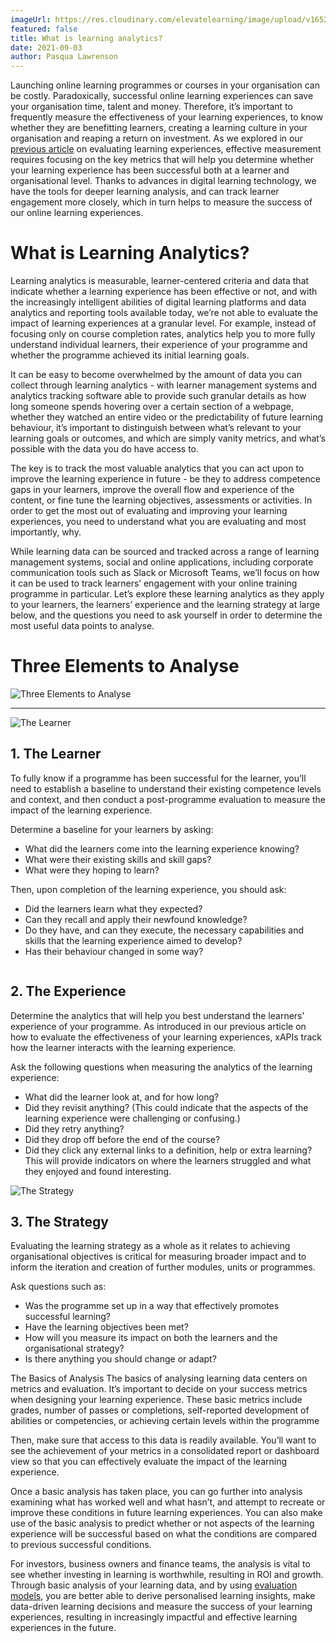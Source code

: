 ```yaml
---
imageUrl: https://res.cloudinary.com/elevatelearning/image/upload/v1652341527/site-assets/insights-cover-20_ehnfuq.jpg
featured: false
title: What is learning analytics?
date: 2021-09-03
author: Pasqua Lawrenson
---
```


Launching online learning programmes or courses in your organisation can be costly. Paradoxically, successful online learning experiences can save your organisation time, talent and money. Therefore, it’s important to frequently measure the effectiveness of your learning experiences, to know whether they are benefitting learners, creating a learning culture in your organisation and reaping a return on investment. As we explored in our [previous article](https://www.elevatelearning.org/insights/how-to-measure-the-effectiveness-of-your-learning-experiences/) on evaluating learning experiences, effective measurement requires focusing on the key metrics that will help you determine whether your learning experience has been successful both at a learner and organisational level. Thanks to advances in digital learning technology, we have the tools for deeper learning analysis, and can track learner engagement more closely, which in turn helps to measure the success of our online learning experiences.

# What is Learning Analytics?

Learning analytics is measurable, learner-centered criteria and data that indicate whether a learning experience has been effective or not, and with the increasingly intelligent abilities of digital learning platforms and data analytics and reporting tools available today, we’re not able to evaluate the impact of learning experiences at a granular level. For example, instead of focusing only on course completion rates, analytics help you to more fully understand individual learners, their experience of your programme and whether the programme achieved its initial learning goals.

It can be easy to become overwhelmed by the amount of data you can collect through learning analytics - with learner management systems and analytics tracking software able to provide such granular details as how long someone spends hovering over a certain section of a webpage, whether they watched an entire video or the predictability of future learning behaviour, it’s important to distinguish between what’s relevant to your learning goals or outcomes, and which are simply vanity metrics, and what’s possible with the data you do have access to.

The key is to track the most valuable analytics that you can act upon to improve the learning experience in future - be they to address competence gaps in your learners, improve the overall flow and experience of the content, or fine tune the learning objectives, assessments or activities. In order to get the most out of evaluating and improving your learning experiences, you need to understand what you are evaluating and most importantly, why.

While learning data can be sourced and tracked across a range of learning management systems, social and online applications, including corporate communication tools such as Slack or Microsoft Teams, we’ll focus on how it can be used to track learners’ engagement with your online training programme in particular. Let’s explore these learning analytics as they apply to your learners, the learners’ experience and the learning strategy at large below, and the questions you need to ask yourself in order to determine the most useful data points to analyse.

# Three Elements to Analyse

<img src="https://res.cloudinary.com/elevatelearning/image/upload/c_scale,w_550/v1652430593/site-articles/what-is-learning-analytics/three-elements-to-analyse_bywhql.jpg" alt="Three Elements to Analyse" title="Three Elements to Analyse" class="img-center"/>

<hr>

<img src="https://res.cloudinary.com/elevatelearning/image/upload/c_scale,w_600/v1652430593/site-articles/what-is-learning-analytics/the-learner_oh889x.png" alt="The Learner" title="The Learner" class="img-center"/>

## 1. The Learner

To fully know if a programme has been successful for the learner, you’ll need to establish a baseline to understand their existing competence levels and context, and then conduct a post-programme evaluation to measure the impact of the learning experience.

Determine a baseline for your learners by asking:

- What did the learners come into the learning experience knowing?
- What were their existing skills and skill gaps?
- What were they hoping to learn?

Then, upon completion of the learning experience, you should ask:

- Did the learners learn what they expected?
- Can they recall and apply their newfound knowledge?
- Do they have, and can they execute, the necessary capabilities and skills that the learning experience aimed to develop?
- Has their behaviour changed in some way?

<img src="https://res.cloudinary.com/elevatelearning/image/upload/c_scale,w_600/v1652430593/site-articles/what-is-learning-analytics/the-experience_oqbsxj.png" alt="" title="" class="img-center"/>

## 2. The Experience

Determine the analytics that will help you best understand the learners’ experience of your programme. As introduced in our previous article on how to evaluate the effectiveness of your learning experiences, xAPIs track how the learner interacts with the learning experience.

Ask the following questions when measuring the analytics of the learning experience:

- What did the learner look at, and for how long?
- Did they revisit anything? (This could indicate that the aspects of the learning experience were challenging or confusing.)
- Did they retry anything?
- Did they drop off before the end of the course?
- Did they click any external links to a definition, help or extra learning? This will provide indicators on where the learners struggled and what they enjoyed and found interesting.

<img src="https://res.cloudinary.com/elevatelearning/image/upload/c_scale,w_600/v1652430593/site-articles/what-is-learning-analytics/the-strategy_mjw2fe.png" alt="The Strategy" title="The Strategy" class="img-center"/>

## 3. The Strategy

Evaluating the learning strategy as a whole as it relates to achieving organisational objectives is critical for measuring broader impact and to inform the iteration and creation of further modules, units or programmes.

Ask questions such as:

- Was the programme set up in a way that effectively promotes successful learning?
- Have the learning objectives been met?
- How will you measure its impact on both the learners and the organisational strategy?
- Is there anything you should change or adapt?

The Basics of Analysis
The basics of analysing learning data centers on metrics and evaluation. It’s important to decide on your success metrics when designing your learning experience. These basic metrics include grades, number of passes or completions, self-reported development of abilities or competencies, or achieving certain levels within the programme

Then, make sure that access to this data is readily available. You’ll want to see the achievement of your metrics in a consolidated report or dashboard view so that you can effectively evaluate the impact of the learning experience.

Once a basic analysis has taken place, you can go further into analysis examining what has worked well and what hasn’t, and attempt to recreate or improve these conditions in future learning experiences. You can also make use of the basic analysis to predict whether or not aspects of the learning experience will be successful based on what the conditions are compared to previous successful conditions.

For investors, business owners and finance teams, the analysis is vital to see whether investing in learning is worthwhile, resulting in ROI and growth. Through basic analysis of your learning data, and by using [evaluation models](https://www.elevatelearning.org/insights/how-to-measure-the-effectiveness-of-your-learning-experiences/), you are better able to derive personalised learning insights, make data-driven learning decisions and measure the success of your learning experiences, resulting in increasingly impactful and effective learning experiences in the future.
